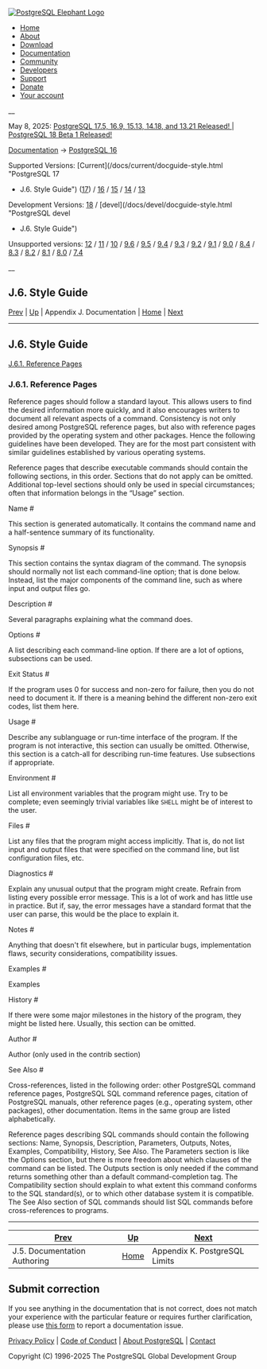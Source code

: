[ ![PostgreSQL Elephant Logo](/media/img/about/press/elephant.png) ](/)

  * [Home](/ "Home")
  * [About](/about/ "About")
  * [Download](/download/ "Download")
  * [Documentation](/docs/ "Documentation")
  * [Community](/community/ "Community")
  * [Developers](/developer/ "Developers")
  * [Support](/support/ "Support")
  * [Donate](/about/donate/ "Donate")
  * [Your account](/account/ "Your account")

__

May 8, 2025: [ PostgreSQL 17.5, 16.9, 15.13, 14.18, and 13.21 Released! ](/about/news/postgresql-175-169-1513-1418-and-1321-released-3072/) | [ PostgreSQL 18 Beta 1 Released! ](/about/news/postgresql-18-beta-1-released-3070/)

[Documentation](/docs/ "Documentation") -> [PostgreSQL
16](/docs/16/index.html)

Supported Versions: [Current](/docs/current/docguide-style.html "PostgreSQL 17
- J.6. Style Guide") ([17](/docs/17/docguide-style.html "PostgreSQL 17 -
J.6. Style Guide")) / [16](/docs/16/docguide-style.html "PostgreSQL 16 -
J.6. Style Guide") / [15](/docs/15/docguide-style.html "PostgreSQL 15 -
J.6. Style Guide") / [14](/docs/14/docguide-style.html "PostgreSQL 14 -
J.6. Style Guide") / [13](/docs/13/docguide-style.html "PostgreSQL 13 -
J.6. Style Guide")

Development Versions: [18](/docs/18/docguide-style.html "PostgreSQL 18 -
J.6. Style Guide") / [devel](/docs/devel/docguide-style.html "PostgreSQL devel
- J.6. Style Guide")

Unsupported versions: [12](/docs/12/docguide-style.html "PostgreSQL 12 -
J.6. Style Guide") / [11](/docs/11/docguide-style.html "PostgreSQL 11 -
J.6. Style Guide") / [10](/docs/10/docguide-style.html "PostgreSQL 10 -
J.6. Style Guide") / [9.6](/docs/9.6/docguide-style.html "PostgreSQL 9.6 -
J.6. Style Guide") / [9.5](/docs/9.5/docguide-style.html "PostgreSQL 9.5 -
J.6. Style Guide") / [9.4](/docs/9.4/docguide-style.html "PostgreSQL 9.4 -
J.6. Style Guide") / [9.3](/docs/9.3/docguide-style.html "PostgreSQL 9.3 -
J.6. Style Guide") / [9.2](/docs/9.2/docguide-style.html "PostgreSQL 9.2 -
J.6. Style Guide") / [9.1](/docs/9.1/docguide-style.html "PostgreSQL 9.1 -
J.6. Style Guide") / [9.0](/docs/9.0/docguide-style.html "PostgreSQL 9.0 -
J.6. Style Guide") / [8.4](/docs/8.4/docguide-style.html "PostgreSQL 8.4 -
J.6. Style Guide") / [8.3](/docs/8.3/docguide-style.html "PostgreSQL 8.3 -
J.6. Style Guide") / [8.2](/docs/8.2/docguide-style.html "PostgreSQL 8.2 -
J.6. Style Guide") / [8.1](/docs/8.1/docguide-style.html "PostgreSQL 8.1 -
J.6. Style Guide") / [8.0](/docs/8.0/docguide-style.html "PostgreSQL 8.0 -
J.6. Style Guide") / [7.4](/docs/7.4/docguide-style.html "PostgreSQL 7.4 -
J.6. Style Guide")

__

J.6. Style Guide  
---  
[Prev](docguide-authoring.html "J.5. Documentation Authoring")  | [Up](docguide.html "Appendix J. Documentation") | Appendix J. Documentation | [Home](index.html "PostgreSQL 16.9 Documentation") |  [Next](limits.html "Appendix K. PostgreSQL Limits")  
  
* * *

## J.6. Style Guide #

[J.6.1. Reference Pages](docguide-style.html#DOCGUIDE-STYLE-REF-PAGES)

### J.6.1. Reference Pages #

Reference pages should follow a standard layout. This allows users to find the
desired information more quickly, and it also encourages writers to document
all relevant aspects of a command. Consistency is not only desired among
PostgreSQL reference pages, but also with reference pages provided by the
operating system and other packages. Hence the following guidelines have been
developed. They are for the most part consistent with similar guidelines
established by various operating systems.

Reference pages that describe executable commands should contain the following
sections, in this order. Sections that do not apply can be omitted. Additional
top-level sections should only be used in special circumstances; often that
information belongs in the “Usage” section.

Name #

    

This section is generated automatically. It contains the command name and a
half-sentence summary of its functionality.

Synopsis #

    

This section contains the syntax diagram of the command. The synopsis should
normally not list each command-line option; that is done below. Instead, list
the major components of the command line, such as where input and output files
go.

Description #

    

Several paragraphs explaining what the command does.

Options #

    

A list describing each command-line option. If there are a lot of options,
subsections can be used.

Exit Status #

    

If the program uses 0 for success and non-zero for failure, then you do not
need to document it. If there is a meaning behind the different non-zero exit
codes, list them here.

Usage #

    

Describe any sublanguage or run-time interface of the program. If the program
is not interactive, this section can usually be omitted. Otherwise, this
section is a catch-all for describing run-time features. Use subsections if
appropriate.

Environment #

    

List all environment variables that the program might use. Try to be complete;
even seemingly trivial variables like `SHELL` might be of interest to the
user.

Files #

    

List any files that the program might access implicitly. That is, do not list
input and output files that were specified on the command line, but list
configuration files, etc.

Diagnostics #

    

Explain any unusual output that the program might create. Refrain from listing
every possible error message. This is a lot of work and has little use in
practice. But if, say, the error messages have a standard format that the user
can parse, this would be the place to explain it.

Notes #

    

Anything that doesn't fit elsewhere, but in particular bugs, implementation
flaws, security considerations, compatibility issues.

Examples #

    

Examples

History #

    

If there were some major milestones in the history of the program, they might
be listed here. Usually, this section can be omitted.

Author #

    

Author (only used in the contrib section)

See Also #

    

Cross-references, listed in the following order: other PostgreSQL command
reference pages, PostgreSQL SQL command reference pages, citation of
PostgreSQL manuals, other reference pages (e.g., operating system, other
packages), other documentation. Items in the same group are listed
alphabetically.

Reference pages describing SQL commands should contain the following sections:
Name, Synopsis, Description, Parameters, Outputs, Notes, Examples,
Compatibility, History, See Also. The Parameters section is like the Options
section, but there is more freedom about which clauses of the command can be
listed. The Outputs section is only needed if the command returns something
other than a default command-completion tag. The Compatibility section should
explain to what extent this command conforms to the SQL standard(s), or to
which other database system it is compatible. The See Also section of SQL
commands should list SQL commands before cross-references to programs.

* * *

[Prev](docguide-authoring.html "J.5. Documentation Authoring")  | [Up](docguide.html "Appendix J. Documentation") |  [Next](limits.html "Appendix K. PostgreSQL Limits")  
---|---|---  
J.5. Documentation Authoring  | [Home](index.html "PostgreSQL 16.9 Documentation") |  Appendix K. PostgreSQL Limits  
  
## Submit correction

If you see anything in the documentation that is not correct, does not match
your experience with the particular feature or requires further clarification,
please use [this form](/account/comments/new/16/docguide-style.html/) to
report a documentation issue.

[Privacy Policy](/about/privacypolicy) | [Code of Conduct](/about/policies/coc/) | [About PostgreSQL](/about/) | [Contact](/about/contact/)  

Copyright (C) 1996-2025 The PostgreSQL Global Development Group

